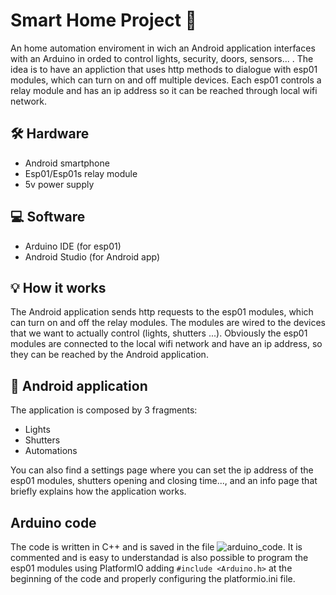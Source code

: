 # Smart Home Project :house_with_garden:	
An home automation enviroment in wich an Android application interfaces with an Arduino in orded to control lights, security, doors, sensors... .
The idea is to have an appliction that uses http methods to dialogue with esp01 modules, which can turn on and off multiple devices.
Each esp01 controls a relay module and has an ip address so it can be reached through local wifi network.

## :hammer_and_wrench: Hardware
- Android smartphone
- Esp01/Esp01s relay module
- 5v power supply

## :computer: Software
- Arduino IDE (for esp01)
- Android Studio (for Android app)

## :bulb: How it works
The Android application sends http requests to the esp01 modules, which can turn on and off the relay modules. The modules are wired to the devices that we want to actually control (lights, shutters ...). Obviously the esp01 modules are connected to the local wifi network and have an ip address, so they can be reached by the Android application.

## :iphone: Android application
The application is composed by 3 fragments:
- Lights
- Shutters
- Automations

You can also find a settings page where you can set the ip address of the esp01 modules, shutters opening and closing time..., and an info page that briefly explains how the application works.

## Arduino code
The code is written in C++ and is saved in the file ![arduino_code](Arduino_code/ArduinoSmartHome/ArduinoSmartHome.ino). It is commented and is easy to understandad is also possible to program the esp01 modules using PlatformIO adding ```#include <Arduino.h>``` at the beginning of the code and properly configuring the platformio.ini file.

